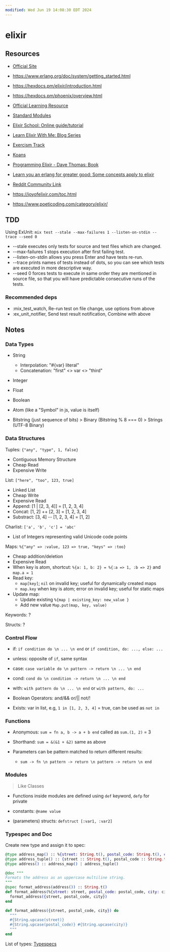 ```yaml
---
modified: Wed Jun 19 14:08:30 EDT 2024
---
```

# elixir

## Resources

- [Official Site](https://elixir-lang.org/)

- https://www.erlang.org/doc/system/getting_started.html

- https://hexdocs.pm/elixir/introduction.html

- https://hexdocs.pm/phoenix/overview.html

- [Official Learning Resource](https://github.com/dwyl/learn-elixir)

- [Standard Modules](https://hexdocs.pm/elixir/Kernel.html)

- [Elixir School: Online guide/tutorial](https://elixirschool.com/en/why)

- [Learn Elixir With Me: Blog Series](https://inquisitivedeveloper.com/tag/lwm-elixir/)

- [Exercism Track](https://exercism.org/tracks/elixir)

- [Koans](https://github.com/elixirkoans/elixir-koans)

- [Programming Elixir - Dave Thomas: Book](https://doc.lagout.org/programmation/Functional%20Programming/Programming%20Elixir_%20Functional%2C%20Concurrent%2C%20Pragmatic%2C%20Fun%20%5BThomas%202014-10-19%5D.pdf)

- [Learn you an erlang for greater good: Some concepts apply to elixir](https://learnyousomeerlang.com/content)

- [Reddit Community Link](https://www.reddit.com/r/elixir/)

- https://joyofelixir.com/toc.html

- https://www.poeticoding.com/category/elixir/

## TDD

Using ExUnit: `mix test --stale --max-failures 1 --listen-on-stdin --trace --seed 0`

- --stale executes only tests for source and test files which are changed.
- --max-failures 1 stops execution after first failing test.
- --listen-on-stdin allows you press Enter and have tests re-run.
- --trace prints names of tests instead of dots, so you can see which tests are executed in more descriptive way.
- --seed 0 forces tests to execute in same order they are mentioned in source file, so that you will have predictable consecutive runs of the tests.

### Recommended deps

- :mix_test_watch, Re-run test on file change, use options from above
- :ex_unit_notifier, Send test result notification, Combine with above

## Notes

### Data Types

- String
  - Interpolation: "#{var} literal"
  - Concatenation: "first" <> var <> "third"
- Integer
- Float
- Boolean
- Atom (like a "Symbol" in js, value is itself)

- Bitstring (just sequence of bits) > Binary (Bitstring % 8 === 0) > Strings (UTF-8 Binary)

### Data Structures

Tuples: `{"any", "type", 1, false}`

- Contiguous Memory Structure
- Cheap Read
- Expensive Write

List: `["here", "too", 123, true]`

- Linked List
- Cheap Write
- Expensive Read
- Append: [1 | [2, 3, 4]] = [1, 2, 3, 4]
- Concat: [1, 2] ++ [2, 3] = [1, 2, 3, 4]
- Substract: [3, 4] -- [1, 2, 3, 4] = [1, 2]

Charlist: `['a', 'b', 'c'] = 'abc'`

- List of Integers representing valid Unicode code points

Maps: `%{"any" => :value, 123 => true, "keys" => :too}`

- Cheap addition/deletion
- Expensive Read
- When key is atom, shortcut: `%{a: 1, b: 2} = %{:a => 1, :b => 2}` and `map.a = 1`
- Read key:
  - `map[key]`; `nil` on invalid key; useful for dynamically created maps
  - `map.key` when key is atom; error on invalid key; useful for static maps
- Update map:
  - Update existing `%{map | existing_key: new_value }`
  - Add new value `Map.put(map, key, value)`

Keywords: ?

Structs: ?

### Control Flow

- if: `if condition do \n ... \n end` or `if condition, do: ..., else: ...`

- unless: opposite of `if`, same syntax

- case: `case variable do \n pattern -> return \n ... \n end`

- cond: `cond do \n condition -> return \n ... \n end`

- with: `with pattern do \n ... \n end` or `with pattern, do: ...`

- Boolean Operators: and/&& or/|| not/!

- Exists: var in list, e.g, `1 in [1, 2, 3, 4]` = true, can be used as `not in`

### Functions

- Anonymous: `sum = fn a, b -> a + b end` called as `sum.(1, 2)` = 3
- Shorthand: `sum = &(&1 + &2)` same as above
- Parameters can be pattern matched to return different results:

  - `sum -> fn \n pattern -> return \n pattern -> return \n end`

### Modules

> Like Classes

- Functions inside modules are defined using `def` keyword, `defp` for private

- constants: `@name value`

- (parameters) structs: `defstruct [:var1, :var2]`

### Typespec and Doc

Create new type and assign it to spec:

```elixir
@type address_map() :: %{street: String.t(), postal_code: String.t(), city: String.t()}
@type address_tuple() :: {street :: String.t(), postal_code :: String.t(), city :: String.t()}
@type address() :: address_map() | address_tuple()

@doc """
Formats the address as an uppercase multiline string.
"""
@spec format_address(address()) :: String.t()
def format_address(%{street: street, postal_code: postal_code, city: city}) do
  format_address({street, postal_code, city})
end

def format_address({street, postal_code, city}) do
  """
  #{String.upcase(street)}
  #{String.upcase(postal_code)} #{String.upcase(city)}
  """
end
```

List of types: [Typespecs](https://hexdocs.pm/elixir/typespecs.html)
